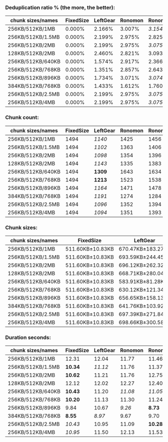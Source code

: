 ### Deduplication ratio % (the more, the better):

| chunk sizes/names | FixedSize | LeftGear | Ronomon | Ronomon64 | Buzhash32_64 | Buzhash32Reg_64 | Buzhash64_48 | Buzhash64_64 | Buzhash64_256 | Buzhash64Reg_48 | Buzhash64Reg_64 | Buzhash64Reg_256 | FastCdc2016 | FastCdc2020 | Restic | StadiaCdc | Casync | Ronomon |
|-------------------|-----------|----------|---------|-----------|--------------|-----------------|--------------|--------------|---------------|-----------------|-----------------|------------------|-------------|-------------|--------|-----------|--------|---------|
| 256KB/512KB/1MB   | 0.000%    | 2.166%   | 3.007%  | *3.154%*  | *3.135%*     | **3.160%**      | 2.113%       | 2.620%       | 2.820%        | 2.682%          | 2.811%          | 3.098%           | 2.448%      | 2.448%      | 2.464% | 3.037%    | 2.459% | 3.007%  |
| 256KB/512KB/1.5MB | 0.000%    | 2.199%   | 2.975%  | 2.825%    | **3.197%**   | *3.177%*        | 2.201%       | 2.678%       | 2.791%        | 2.702%          | 2.705%          | 3.008%           | 2.448%      | 2.448%      | 2.395% | *3.050%*  | 2.580% | 2.975%  |
| 256KB/512KB/2MB   | 0.000%    | 2.199%   | 2.975%  | *3.075%*  | **3.251%**   | *3.197%*        | 2.268%       | 2.678%       | 2.791%        | 2.702%          | 2.705%          | 3.008%           | 2.448%      | 2.448%      | 2.196% | 3.050%    | 2.580% | 2.975%  |
| 128KB/512KB/2MB   | 0.000%    | 2.460%   | 2.821%  | 3.093%    | **3.948%**   | *3.892%*        | 2.268%       | 3.094%       | 3.369%        | 2.751%          | *3.491%*        | 3.441%           | 2.511%      | 2.511%      | 2.521% | 2.622%    | 2.710% | 2.821%  |
| 256KB/512KB/640KB | 0.000%    | 1.574%   | 2.917%  | 2.366%    | *3.188%*     | **3.327%**      | 1.774%       | 2.552%       | 2.423%        | 2.935%          | *3.187%*        | 3.077%           | 1.743%      | 1.728%      | 2.205% | 3.018%    | 2.301% | 2.917%  |
| 256KB/512KB/768KB | 0.000%    | 1.351%   | 2.857%  | 2.643%    | *3.193%*     | **3.284%**      | 1.528%       | 2.615%       | 2.644%        | 2.690%          | 2.842%          | *3.057%*         | 2.236%      | 2.292%      | 2.535% | 3.050%    | 2.356% | 2.857%  |
| 256KB/512KB/896KB | 0.000%    | 1.734%   | 3.071%  | *3.074%*  | *3.201%*     | **3.226%**      | 1.732%       | 2.568%       | 2.614%        | 2.815%          | 2.811%          | 3.057%           | 2.291%      | 2.463%      | 2.550% | 3.037%    | 2.146% | 3.071%  |
| 384KB/512KB/768KB | 0.000%    | 1.433%   | 1.612%  | 1.760%    | 1.831%       | *2.560%*        | 1.287%       | 2.350%       | 1.799%        | 2.372%          | **2.664%**      | *2.432%*         | 1.900%      | 1.941%      | 2.375% | 2.213%    | 2.100% | 1.612%  |
| 256KB/512KB/2.5MB | 0.000%    | 2.199%   | 2.975%  | *3.075%*  | **3.251%**   | *3.197%*        | 1.760%       | 2.666%       | 2.791%        | 2.702%          | 2.705%          | 3.008%           | 2.448%      | 2.448%      | 2.196% | 2.940%    | 2.580% | 2.975%  |
| 256KB/512KB/4MB   | 0.000%    | 2.199%   | 2.975%  | *3.075%*  | **3.251%**   | *3.197%*        | 2.000%       | 2.678%       | 2.791%        | 2.702%          | 2.705%          | 3.008%           | 2.448%      | 2.448%      | 2.196% | 3.050%    | 2.580% | 2.975%  |

### Chunk count:

| chunk sizes/names | FixedSize | LeftGear | Ronomon | Ronomon64 | Buzhash32_64 | Buzhash32Reg_64 | Buzhash64_48 | Buzhash64_64 | Buzhash64_256 | Buzhash64Reg_48 | Buzhash64Reg_64 | Buzhash64Reg_256 | FastCdc2016 | FastCdc2020 | Restic | StadiaCdc | Casync | Ronomon |
|-------------------|-----------|----------|---------|-----------|--------------|-----------------|--------------|--------------|---------------|-----------------|-----------------|------------------|-------------|-------------|--------|-----------|--------|---------|
| 256KB/512KB/1MB   | 1494      | *1140*   | 1425    | 1456      | 1880         | 2039            | **1113**     | 1547         | 1635          | 1449            | 1837            | 1876             | 1214        | 1263        | 1549   | 1459      | *1191* | 1425    |
| 256KB/512KB/1.5MB | 1494      | *1102*   | 1363    | 1406      | 1844         | 2020            | **977**      | 1463         | 1578          | 1360            | 1780            | 1837             | 1200        | 1213        | 1466   | 1356      | *1085* | 1363    |
| 256KB/512KB/2MB   | 1494      | *1098*   | 1354    | 1396      | 1837         | 2016            | **918**      | 1439         | 1561          | 1346            | 1772            | 1830             | 1196        | 1204        | 1440   | 1345      | *1046* | 1354    |
| 128KB/512KB/2MB   | 1494      | *1143*   | 1335    | 1383      | 2877         | 3001            | **1065**     | 2149         | 2298          | 1361            | 2397            | 2451             | *1250*      | 1258        | 2108   | 1337      | 1282   | 1335    |
| 256KB/512KB/640KB | 1494      | **1309** | 1643    | 1634      | 1990         | 2164            | *1418*       | 1757         | 1804          | 1745            | 2012            | 2035             | *1343*      | 1696        | 1752   | 1758      | 1462   | 1643    |
| 256KB/512KB/768KB | 1494      | **1213** | 1523    | 1538      | 1927         | 2112            | *1278*       | 1653         | 1728          | 1591            | 1927            | 1961             | *1263*      | 1428        | 1644   | 1618      | 1340   | 1523    |
| 256KB/512KB/896KB | 1494      | *1164*   | 1471    | 1478      | 1897         | 2071            | **1163**     | 1591         | 1670          | 1495            | 1875            | 1912             | *1228*      | 1305        | 1585   | 1520      | 1257   | 1471    |
| 384KB/512KB/768KB | 1494      | *1191*   | 1274    | 1284      | 1479         | 1658            | **1139**     | 1330         | 1371          | 1485            | 1602            | 1622             | 1230        | 1399        | 1341   | 1499      | *1180* | 1274    |
| 256KB/512KB/2.5MB | 1494      | *1096*   | 1352    | 1394      | 1833         | 2014            | **893**      | 1428         | 1557          | 1337            | 1771            | 1829             | 1194        | 1199        | 1433   | 1338      | *1033* | 1352    |
| 256KB/512KB/4MB   | 1494      | *1094*   | 1351    | 1393      | 1829         | 2014            | **867**      | 1418         | 1553          | 1336            | 1769            | 1829             | 1191        | 1195        | 1426   | 1333      | *1018* | 1351    |

### Chunk sizes:

| chunk sizes/names | FixedSize        | LeftGear          | Ronomon           | Ronomon64         | Buzhash32_64      | Buzhash32Reg_64   | Buzhash64_48      | Buzhash64_64      | Buzhash64_256     | Buzhash64Reg_48   | Buzhash64Reg_64   | Buzhash64Reg_256  | FastCdc2016       | FastCdc2020       | Restic            | StadiaCdc         | Casync            | Ronomon           |
|-------------------|------------------|-------------------|-------------------|-------------------|-------------------|-------------------|-------------------|-------------------|-------------------|-------------------|-------------------|-------------------|-------------------|-------------------|-------------------|-------------------|-------------------|-------------------|
| 256KB/512KB/1MB   | 511.60KB±10.83KB | 670.47KB±183.27KB | 536.38KB±241.43KB | 524.96KB±225.95KB | 406.56KB±198.71KB | 374.86KB±158.60KB | 686.74KB±276.52KB | 494.08KB±269.53KB | 467.48KB±243.95KB | 527.49KB±209.65KB | 416.08KB±185.26KB | 407.43KB±177.80KB | 629.60KB±156.73KB | 605.18KB±133.99KB | 493.44KB±264.28KB | 523.88KB±209.43KB | 641.76KB±267.77KB | 536.38KB±241.43KB |
| 256KB/512KB/1.5MB | 511.60KB±10.83KB | 693.59KB±244.45KB | 560.77KB±303.22KB | 543.62KB±278.58KB | 414.50KB±234.55KB | 378.38KB±177.34KB | 782.33KB±429.55KB | 522.44KB±351.10KB | 484.37KB±303.94KB | 562.01KB±279.76KB | 429.40KB±231.12KB | 416.08KB±214.78KB | 636.95KB±189.52KB | 630.12KB±168.99KB | 521.38KB±349.20KB | 563.67KB±287.28KB | 704.46KB±389.05KB | 560.77KB±303.22KB |
| 256KB/512KB/2MB   | 511.60KB±10.83KB | 696.12KB±262.32KB | 564.50KB±320.74KB | 547.52KB±292.67KB | 416.08KB±251.36KB | 379.13KB±183.62KB | 832.61KB±531.08KB | 531.16KB±389.90KB | 489.65KB±328.64KB | 567.86KB±304.85KB | 431.34KB±242.99KB | 417.67KB±223.98KB | 639.08KB±210.84KB | 634.83KB±186.53KB | 530.79KB±392.99KB | 568.28KB±306.38KB | 730.72KB±458.96KB | 564.50KB±320.74KB |
| 128KB/512KB/2MB   | 511.60KB±10.83KB | 668.71KB±280.04KB | 572.54KB±335.60KB | 552.67KB±313.05KB | 265.67KB±231.98KB | 254.69KB±207.05KB | 717.69KB±542.95KB | 355.67KB±366.38KB | 332.61KB±314.44KB | 561.60KB±409.13KB | 318.87KB±296.59KB | 311.85KB±288.14KB | 611.47KB±232.15KB | 607.58KB±210.99KB | 362.59KB±373.54KB | 571.68KB±421.22KB | 596.21KB±462.26KB | 572.54KB±335.60KB |
| 256KB/512KB/640KB | 511.60KB±10.83KB | 583.91KB±81.28KB  | 465.21KB±141.08KB | 467.77KB±136.58KB | 384.09KB±135.96KB | 353.21KB±104.48KB | 539.02KB±132.51KB | 435.02KB±157.66KB | 423.69KB±151.60KB | 438.01KB±112.78KB | 379.89KB±114.56KB | 375.60KB±113.48KB | 569.13KB±88.37KB  | 450.67KB±121.67KB | 436.26KB±156.98KB | 434.78KB±112.70KB | 522.80KB±132.75KB | 465.21KB±141.08KB |
| 256KB/512KB/768KB | 511.60KB±10.83KB | 630.12KB±121.34KB | 501.86KB±182.13KB | 496.97KB±175.50KB | 396.65KB±163.86KB | 361.90KB±125.84KB | 598.07KB±182.67KB | 462.39KB±202.19KB | 442.32KB±187.53KB | 480.41KB±149.49KB | 396.65KB±142.43KB | 389.77KB±141.30KB | 605.18KB±117.40KB | 535.25KB±114.12KB | 464.92KB±199.07KB | 472.40KB±149.62KB | 570.40KB±182.12KB | 501.86KB±182.13KB |
| 256KB/512KB/896KB | 511.60KB±10.83KB | 656.65KB±158.13KB | 519.60KB±215.38KB | 517.14KB±204.91KB | 402.92KB±183.94KB | 369.07KB±142.29KB | 657.21KB±228.42KB | 480.41KB±238.33KB | 457.69KB±219.43KB | 511.26KB±184.34KB | 407.65KB±167.03KB | 399.76KB±160.63KB | 622.42KB±142.65KB | 585.70KB±123.44KB | 482.23KB±234.27KB | 502.85KB±180.90KB | 608.06KB±227.91KB | 519.60KB±215.38KB |
| 384KB/512KB/768KB | 511.60KB±10.83KB | 641.76KB±103.92KB | 599.95KB±140.43KB | 595.28KB±139.45KB | 516.79KB±137.90KB | 461.00KB±86.96KB  | 671.06KB±129.26KB | 574.69KB±156.19KB | 557.50KB±150.88KB | 514.70KB±107.63KB | 477.11KB±97.84KB  | 471.23KB±92.87KB  | 621.41KB±98.18KB  | 546.34KB±106.88KB | 569.97KB±156.06KB | 509.90KB±101.45KB | 647.74KB±135.17KB | 599.95KB±140.43KB |
| 256KB/512KB/2.5MB | 511.60KB±10.83KB | 697.39KB±271.84KB | 565.34KB±326.18KB | 548.30KB±299.21KB | 416.99KB±260.83KB | 379.51KB±188.44KB | 855.92KB±605.17KB | 535.25KB±420.44KB | 490.90KB±340.64KB | 571.68KB±326.36KB | 431.58KB±248.59KB | 417.90KB±226.60KB | 640.15KB±224.64KB | 637.48KB±205.01KB | 533.38KB±417.47KB | 571.25KB±324.82KB | 739.92KB±499.26KB | 565.34KB±326.18KB |
| 256KB/512KB/4MB   | 511.60KB±10.83KB | 698.66KB±300.58KB | 565.76KB±333.13KB | 548.70KB±302.21KB | 417.90KB±283.61KB | 379.51KB±188.98KB | 881.59KB±686.31KB | 539.02KB±444.49KB | 492.17KB±347.82KB | 572.11KB±328.83KB | 432.07KB±257.44KB | 417.90KB±226.60KB | 641.76KB±254.49KB | 639.61KB±228.92KB | 536.00KB±444.95KB | 573.40KB±340.68KB | 750.82KB±560.97KB | 565.76KB±333.13KB |

### Duration seconds:

| chunk sizes/names | FixedSize | LeftGear | Ronomon | Ronomon64 | Buzhash32_64 | Buzhash32Reg_64 | Buzhash64_48 | Buzhash64_64 | Buzhash64_256 | Buzhash64Reg_48 | Buzhash64Reg_64 | Buzhash64Reg_256 | FastCdc2016 | FastCdc2020 | Restic | StadiaCdc | Casync | Ronomon  |
|-------------------|-----------|----------|---------|-----------|--------------|-----------------|--------------|--------------|---------------|-----------------|-----------------|------------------|-------------|-------------|--------|-----------|--------|----------|
| 256KB/512KB/1MB   | 12.31     | 12.04    | 11.77   | 11.46     | 11.82        | 11.64           | 12.28        | 11.85        | 11.68         | 12.10           | 11.74           | 11.67            | *11.15*     | *10.86*     | 11.67  | **10.85** | 18.36  | 11.65    |
| 256KB/512KB/1.5MB | **10.34** | *11.12*  | 11.76   | 11.37     | 12.07        | 11.55           | 12.71        | 12.20        | 12.02         | 12.22           | 11.66           | 11.76            | 11.97       | 12.29       | 12.77  | *11.21*   | 19.09  | 11.75    |
| 256KB/512KB/2MB   | **10.62** | 11.21    | 11.76   | 12.75     | 12.50        | 11.83           | 14.13        | 13.25        | 12.61         | 12.77           | 13.87           | 12.37            | 11.75       | *11.15*     | 12.65  | *10.98*   | 20.47  | 12.15    |
| 128KB/512KB/2MB   | 12.12     | 12.02    | 12.27   | 12.40     | 13.36        | 13.69           | 14.52        | 13.16        | 13.93         | 14.02           | 13.39           | 12.83            | *11.68*     | *11.74*     | 13.03  | **11.43** | 21.14  | 11.95    |
| 256KB/512KB/640KB | **10.43** | 11.20    | *11.08* | *11.05*   | 11.63        | 11.50           | 11.89        | 11.53        | 11.59         | 12.01           | 11.70           | 11.82            | 11.09       | 11.09       | 11.52  | 11.20     | 17.03  | 12.45    |
| 256KB/512KB/768KB | **10.20** | 11.13    | 11.30   | 11.24     | 11.93        | 11.75           | 12.35        | 11.92        | 11.76         | 12.65           | 11.85           | 11.57            | 11.08       | *10.78*     | 12.19  | 11.72     | 15.22  | *10.96*  |
| 256KB/512KB/896KB | 9.84      | 10.67    | *9.26*  | **8.73**  | 9.56         | 9.49            | 10.13        | 9.61         | 9.86          | 10.16           | 9.94            | 10.12            | 9.42        | *9.17*      | 10.08  | 9.37      | 15.18  | 9.91     |
| 384KB/512KB/768KB | **8.55**  | *8.97*   | 9.67    | 9.70      | 9.73         | *9.42*          | 11.22        | 10.76        | 10.38         | 10.92           | 10.48           | 10.92            | 10.96       | 10.87       | 11.21  | 10.35     | 14.53  | 10.38    |
| 256KB/512KB/2.5MB | *10.43*   | 10.95    | 11.09   | **10.28** | 11.37        | 11.57           | 12.40        | 12.05        | 11.59         | 11.72           | 11.57           | 11.50            | 10.47       | *10.37*     | 11.69  | 11.16     | 18.12  | 11.31    |
| 256KB/512KB/4MB   | *10.95*   | 11.50    | 12.13   | 11.53     | 13.00        | 13.07           | 12.82        | 12.82        | 12.71         | 12.94           | 12.97           | 13.00            | 11.91       | 11.79       | 13.15  | *11.21*   | 15.68  | **9.55** |
